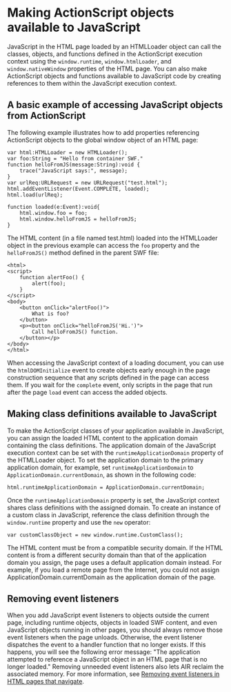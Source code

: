 # Making ActionScript objects available to JavaScript

JavaScript in the HTML page loaded by an HTMLLoader object can call the classes,
objects, and functions defined in the ActionScript execution context using the
`window.runtime`, `window.htmlLoader`, and `window.nativeWindow` properties of
the HTML page. You can also make ActionScript objects and functions available to
JavaScript code by creating references to them within the JavaScript execution
context.

## A basic example of accessing JavaScript objects from ActionScript

The following example illustrates how to add properties referencing ActionScript
objects to the global window object of an HTML page:

    var html:HTMLLoader = new HTMLLoader();
    var foo:String = "Hello from container SWF."
    function helloFromJS(message:String):void {
    	trace("JavaScript says:", message);
    }
    var urlReq:URLRequest = new URLRequest("test.html");
    html.addEventListener(Event.COMPLETE, loaded);
    html.load(urlReq);

    function loaded(e:Event):void{
    	html.window.foo = foo;
    	html.window.helloFromJS = helloFromJS;
    }

The HTML content (in a file named test.html) loaded into the HTMLLoader object
in the previous example can access the `foo` property and the `helloFromJS()`
method defined in the parent SWF file:

    <html>
    <script>
        function alertFoo() {
            alert(foo);
        }
    </script>
    <body>
        <button onClick="alertFoo()">
            What is foo?
        </button>
        <p><button onClick="helloFromJS('Hi.')">
            Call helloFromJS() function.
        </button></p>
    </body>
    </html>

When accessing the JavaScript context of a loading document, you can use the
`htmlDOMInitialize` event to create objects early enough in the page
construction sequence that any scripts defined in the page can access them. If
you wait for the `complete` event, only scripts in the page that run after the
page `load` event can access the added objects.

## Making class definitions available to JavaScript

To make the ActionScript classes of your application available in JavaScript,
you can assign the loaded HTML content to the application domain containing the
class definitions. The application domain of the JavaScript execution context
can be set with the `runtimeApplicationDomain` property of the HTMLLoader
object. To set the application domain to the primary application domain, for
example, set `runtimeApplicationDomain` to `ApplicationDomain.currentDomain`, as
shown in the following code:

    html.runtimeApplicationDomain = ApplicationDomain.currentDomain;

Once the `runtimeApplicationDomain` property is set, the JavaScript context
shares class definitions with the assigned domain. To create an instance of a
custom class in JavaScript, reference the class definition through the
`window.runtime` property and use the `new` operator:

    var customClassObject = new window.runtime.CustomClass();

The HTML content must be from a compatible security domain. If the HTML content
is from a different security domain than that of the application domain you
assign, the page uses a default application domain instead. For example, if you
load a remote page from the Internet, you could not assign
ApplicationDomain.currentDomain as the application domain of the page.

## Removing event listeners

When you add JavaScript event listeners to objects outside the current page,
including runtime objects, objects in loaded SWF content, and even JavaScript
objects running in other pages, you should always remove those event listeners
when the page unloads. Otherwise, the event listener dispatches the event to a
handler function that no longer exists. If this happens, you will see the
following error message: "The application attempted to reference a JavaScript
object in an HTML page that is no longer loaded." Removing unneeded event
listeners also lets AIR reclaim the associated memory. For more information, see
[Removing event listeners in HTML pages that navigate](../handling-html-related-events-in-air.md#removing-event-listeners-in-html-pages-that-navigate).
